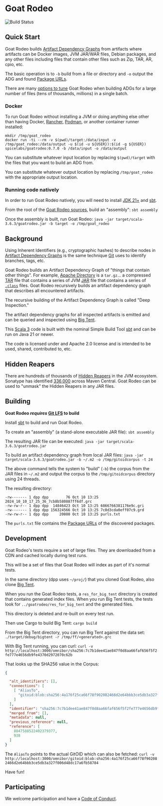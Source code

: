 # Goat Rodeo

![Build Status](https://github.com/spice-labs-inc/goatrodeo/actions/workflows/scala_ci.yml/badge.svg)

## Quick Start

Goat Rodeo builds [Artifact Dependency Graphs](https://omnibor.io/glossary/#artifact-dependency-graph) from artifacts where
artifacts can be Docker images, JVM JAR/WAR files, Debian packages, and any other files including files that contain other files
such as Zip, TAR, AR, cpio, etc.

The basic operation is to `-b` build from a file or directory and `-o` output the ADG and found [Package URLs](https://github.com/package-url/purl-spec).

There are many [options to tune](info/goat_rodeo_operation.md) Goat Rodeo when building ADGs for a large number of files (tens of thousands,
millions) in a single batch.

### Docker

To run Goat Rodeo without installing a JVM or doing anything else other than having Docker, [Rancher](https://rancherdesktop.io/),
[Podman](https://podman.io/), or another container runner installed:

```shell
mkdir /tmp/goat_rodeo
docker run -ti --rm -v $(pwd)/target:/data/input -v /tmp/goat_rodeo:/data/output -u $(id -u ${USER}):$(id -g ${USER}) spicelabs/goatrodeo:0.7.0 -b /data/input -o /data/output
```

You can substitute whatever input location by replacing `$(pwd)/target` with the files that you want to build an ADG from.

You can substitute whatever output location by replacing `/tmp/goat_rodeo` with the appropriate output location.

### Running code natively

In order to run Goat Rodeo natively, you will need to install [JDK 21+](https://openjdk.org/projects/jdk/21/) and [sbt](https://www.scala-sbt.org/).

From the root of the [Goat Rodeo sources](https://goatrodeo.cc), build an "assembly": `sbt assembly`

Once the assembly is built, run Goat Rodeo: `java -jar target/scala-3.6.3/goatrodeo.jar -b target -o /tmp/goat_rodeo`

## Background

Using Inherent Identifiers (e.g., cryptographic hashes) to describe nodes in
[Artifact Dependency Graphs](https://omnibor.io/glossary/#artifact-dependency-graph) is the same
technique [Git](https://git-scm.com/) uses to identify branches, tags, etc.

Goat Rodeo builds an Artifact Dependency Graph of "things that contain other things". For example,
[Apache Directory](https://directory.apache.org/studio/download/download-linux.html) is a `tar.gz`...
a compressed [TAR](https://en.wikipedia.org/wiki/Tar_(computing)) file that contains a series of
JVM [JAR](https://docs.oracle.com/javase/tutorial/deployment/jar/basicsindex.html) file that
contains a series of [`.class`](https://en.wikipedia.org/wiki/Java_class_file) files. Goat
Rodeo recursively builds an artifact dependency graph that describes all encountered artifacts.

The recursive building of the Artifact Dependency Graph is called "Deep Inspection."

The artifact dependency graphs for all inspected artifacts is emitted and can be queried
and inspected using [Big Tent](https://github.com/spice-labs-inc/bigtent/).

This [Scala 3](https://docs.scala-lang.org/tour/tour-of-scala.html) code is built with the nominal Simple Build Tool [sbt](https://www.scala-sbt.org/)
and can be run on Java 21 or newer.

The code is licensed under and Apache 2.0 license and is intended to be used, shared, contributed to, etc.

## Hidden Reapers

There are hundreds of thousands of [Hidden Reapers](info/hidden_reapers.md) in the JVM ecosystem.
Sonatype has identified [336,000](https://www.sonatype.com/en/press-releases/sonatype-uncovers-millions-of-previously-hidden-open-source-vulnerabilities-through-unique-shaded-vulnerability-detection-system) across
Maven Central. Goat Rodeo can be used to "unmask" the Hidden Reapers in any JAR files.

## Building

**Goat Rodeo _requires_ [Git LFS](https://git-lfs.com/) to build**

Install [sbt](https://www.scala-sbt.org/) to build and run Goat Rodeo.

To create an "assembly" (a stand-alone executable JAR file): `sbt assembly`

The resulting JAR file can be executed: `java -jar target/scala-3.6.3/goatrodeo.jar`

To build an artifact dependency graph from local JAR files: `java -jar target/scala-3.6.3/goatrodeo.jar -b ~/.m2 -o /tmp/gitoidcorpus -t 24`

The above command tells the system to "build" (`-b`) the corpus from the JAR files in `~/.m2` and output the corpus
to the `/tmp/gitoidcorpus` directory using 24 threads. 

The resulting directory:

```shell
-rw------- 1 dpp dpp        76 Oct 10 13:25 2024_10_10_17_25_36_7cb8b580887ff6df.grc
-rw-rw-r-- 1 dpp dpp  14846423 Oct 10 13:25 6866766381176e9c.gri
-rw------- 1 dpp dpp 156324566 Oct 10 13:25 7c0d3cda0eff07c9.grd
-rw-rw-r-- 1 dpp dpp     20080 Oct 10 13:25 purls.txt
```

The `purls.txt` file contains the [Package URLs](https://github.com/package-url/purl-spec) of
the discovered packages.


## Development

Goat Rodeo's tests require a set of large files. They are downloaded from a CDN
and cached locally during test runs.

This will be a set of files that Goat Rodeo will index as part of it's normal tests.

In the same directory (dpp uses `~/proj/`) that you cloned Goat Rodeo, also clone
[Big Tent](https://github.com/spice-labs-inc/bigtent).

When you run the Goat Rodeo tests, a `res_for_big_tent` directory is created that contains
generated index files. When you run Big Tent tests, the tests look for `../goatrodeo/res_for_big_tent`
and the generated files.

This directory is deleted and re-built on every test run.

Then use Cargo to build Big Tent: `cargo build`

From the Big Tent directory, you can run Big Tent against the data set: `./target/debug/bigtent -r /tmp/ff/<generated>.grc`

With Big Tent running, you can curl: `curl -v http://localhost:3000/omnibor/sha256:7c7b1dee41ae847f0d8aa66faf656f5f2fe777e4656db9fe4370d2972070c62b
`

That looks up the SHA256 value in the Corpus:

```json
{

  "alt_identifiers": [],
  "connections": [
    [ "AliasTo",
      "gitoid:blob:sha256:4a176f25ca66f78f902082466d2e64bbb3ce5db3a327f006d48dc17a6fb58784"
    ]
  ],
  "identifier": "sha256:7c7b1dee41ae847f0d8aa66faf656f5f2fe777e4656db9fe4370d2972070c62b",
  "merged_from": [],
  "metadata": null,
  "previous_reference": null,
  "reference": [
    8847588522402379377,
    938
  ]
}
```

The `AliasTo` points to the actual GitOID which can also be fetched: `curl -v http://localhost:3000/omnibor/gitoid:blob:sha256:4a176f25ca66f78f902082466d2e64bbb3ce5db3a327f006d48dc17a6fb58784`

Have fun!


## Participating

We welcome participation and have a [Code of Conduct](code_of_conduct.md).

